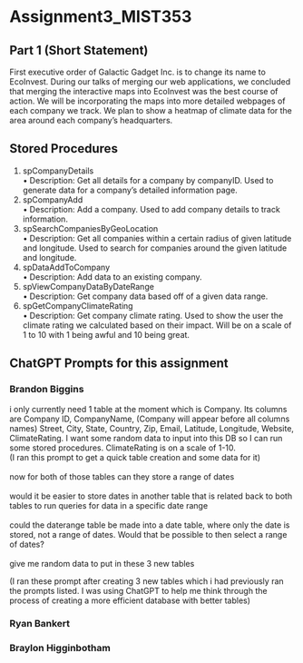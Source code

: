 # Assignment3_MIST353
## Part 1 (Short Statement)

First executive order of Galactic Gadget Inc. is to change its name to EcoInvest. During our talks of merging our web applications, we concluded that merging the interactive maps into EcoInvest was the best course of action. We will be incorporating the maps into more detailed webpages of each company we track. We plan to show a heatmap of climate data for the area around each company’s headquarters.

## Stored Procedures

1.	spCompanyDetails <br/>
•	Description: Get all details for a company by companyID. Used to generate data for a company’s detailed information page.
2.	spCompanyAdd <br/>
•	Description: Add a company. Used to add company details to track information.
3.	spSearchCompaniesByGeoLocation <br/>
•	Description: Get all companies within a certain radius of given latitude and longitude. Used to search for companies around the given latitude and longitude.
4.	spDataAddToCompany <br/>
•	Description: Add data to an existing company. 
5.	spViewCompanyDataByDateRange <br/>
•	Description: Get company data based off of a given data range.
6.	spGetCompanyClimateRating <br/>
•	Description: Get company climate rating. Used to show the user the climate rating we calculated based on their impact. Will be on a scale of 1 to 10 with 1 being awful and 10 being great.


## ChatGPT Prompts for this assignment
### Brandon Biggins
i only currently need 1 table at the moment which is Company. Its columns are Company ID, CompanyName, (Company will appear before all columns names) Street, City, State, Country, Zip, Email, Latitude, Longitude, Website, ClimateRating. I want some random data to input into this DB so I can run some stored procedures. ClimateRating is on a scale of 1-10.
<br/>(I ran this prompt to get a quick table creation and some data for it)
<br/>
<br/>
now for both of those tables can they store a range of dates
<br/>
<br/>
would it be easier to store dates in another table that is related back to both tables to run queries for data in a specific date range
<br/>
<br/>
could the daterange table be made into a date table, where only the date is stored, not a range of dates. Would that be possible to then select a range of dates?
<br/>
<br/>
give me random data to put in these 3 new tables<br/>

(I ran these prompt after creating 3 new tables which i had previously ran the prompts listed. I was using ChatGPT to help me think through the process of creating a more efficient database with better tables)

### Ryan Bankert

### Braylon Higginbotham
